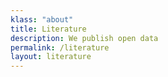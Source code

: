 ```yaml
---
klass: "about"
title: Literature
description: We publish open data
permalink: /literature
layout: literature
---
```

